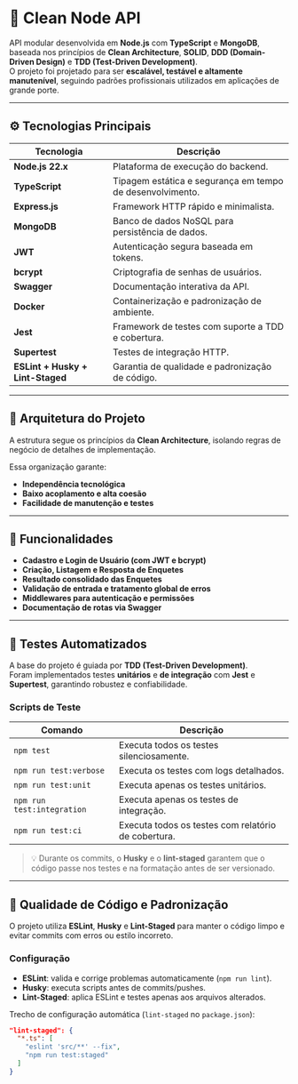 # 🧩 Clean Node API

API modular desenvolvida em **Node.js** com **TypeScript** e **MongoDB**, baseada nos princípios de **Clean Architecture**, **SOLID**, **DDD (Domain-Driven Design)** e **TDD (Test-Driven Development)**.  
O projeto foi projetado para ser **escalável, testável e altamente manutenível**, seguindo padrões profissionais utilizados em aplicações de grande porte.

---

## ⚙️ Tecnologias Principais

| Tecnologia | Descrição |
|-------------|------------|
| **Node.js 22.x** | Plataforma de execução do backend. |
| **TypeScript** | Tipagem estática e segurança em tempo de desenvolvimento. |
| **Express.js** | Framework HTTP rápido e minimalista. |
| **MongoDB** | Banco de dados NoSQL para persistência de dados. |
| **JWT** | Autenticação segura baseada em tokens. |
| **bcrypt** | Criptografia de senhas de usuários. |
| **Swagger** | Documentação interativa da API. |
| **Docker** | Containerização e padronização de ambiente. |
| **Jest** | Framework de testes com suporte a TDD e cobertura. |
| **Supertest** | Testes de integração HTTP. |
| **ESLint + Husky + Lint-Staged** | Garantia de qualidade e padronização de código. |

---

## 🧱 Arquitetura do Projeto

A estrutura segue os princípios da **Clean Architecture**, isolando regras de negócio de detalhes de implementação.


Essa organização garante:
- **Independência tecnológica**
- **Baixo acoplamento e alta coesão**
- **Facilidade de manutenção e testes**

---

## 🔐 Funcionalidades

- **Cadastro e Login de Usuário (com JWT e bcrypt)**  
- **Criação, Listagem e Resposta de Enquetes**  
- **Resultado consolidado das Enquetes**  
- **Validação de entrada e tratamento global de erros**  
- **Middlewares para autenticação e permissões**  
- **Documentação de rotas via Swagger**  

---

## 🧪 Testes Automatizados

A base do projeto é guiada por **TDD (Test-Driven Development)**.  
Foram implementados testes **unitários** e **de integração** com **Jest** e **Supertest**, garantindo robustez e confiabilidade.

### Scripts de Teste

| Comando | Descrição |
|----------|------------|
| `npm test` | Executa todos os testes silenciosamente. |
| `npm run test:verbose` | Executa os testes com logs detalhados. |
| `npm run test:unit` | Executa apenas os testes unitários. |
| `npm run test:integration` | Executa apenas os testes de integração. |
| `npm run test:ci` | Executa todos os testes com relatório de cobertura. |

> 💡 Durante os commits, o **Husky** e o **lint-staged** garantem que o código passe nos testes e na formatação antes de ser versionado.

---

## 🧹 Qualidade de Código e Padronização

O projeto utiliza **ESLint**, **Husky** e **Lint-Staged** para manter o código limpo e evitar commits com erros ou estilo incorreto.

### Configuração
- **ESLint**: valida e corrige problemas automaticamente (`npm run lint`).
- **Husky**: executa scripts antes de commits/pushes.
- **Lint-Staged**: aplica ESLint e testes apenas aos arquivos alterados.

Trecho de configuração automática (`lint-staged` no `package.json`):

```json
"lint-staged": {
  "*.ts": [
    "eslint 'src/**' --fix",
    "npm run test:staged"
  ]
}
